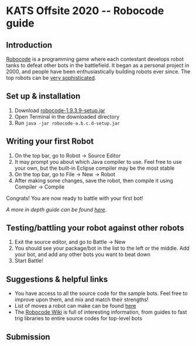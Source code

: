 # KATS Offsite 2020 -- Robocode guide

## Introduction
[Robocode](https://robocode.sourceforge.io/) is a programming game where each contestant develops robot tanks to defeat other bots in the battlefield. It began as a personal project in 2000, and people have been enthusiastically building robots ever since. The top robots can be [very sophisticated](https://www.youtube.com/watch?v=0qtoh_PjhcU).

## Set up & installation
  1.  Download [robocode-1.9.3.9-setup.jar](https://sourceforge.net/projects/robocode/files/robocode/1.9.3.9/)
  2.  Open Terminal in the downloaded directory
  3.  Run `java -jar robocode-a.b.c.d-setup.jar`

## Writing your first Robot
  1.  On the top bar, go to Robot -> Source Editor
  2.  It may prompt you about which Java compiler to use. Feel free to use your own, but the built-in Eclipse compiler may be the most stable
  3.  On the top bar, go to File -> New -> Robot
  4.  After making some changes, save the robot, then compile it using Compiler -> Compile
  
  Congrats! You are now ready to battle with your first bot!
  
  *A more in depth guide can be found [here](https://robowiki.net/wiki/Robocode/My_First_Robot).*
  
## Testing/battling your robot against other robots
  1. Exit the source editor, and go to Battle -> New
  2. You should see your package/bot in the list to the left or the middle. Add your bot, and add any other bots you want to beat down
  3. Start Battle!
  
## Suggestions & helpful links
  * You have access to all the source code for the sample bots. Feel free to improve upon them, and mix and match their strengths!
  * List of moves a robot can make can be found [here](https://robocode.sourceforge.io/docs/robocode/)
  * The [Robocode Wiki](https://robowiki.net/wiki/Main_Page) is full of interesting information, from guides to fast trig libraries to entire source codes for top-level bots
  
## Submission

